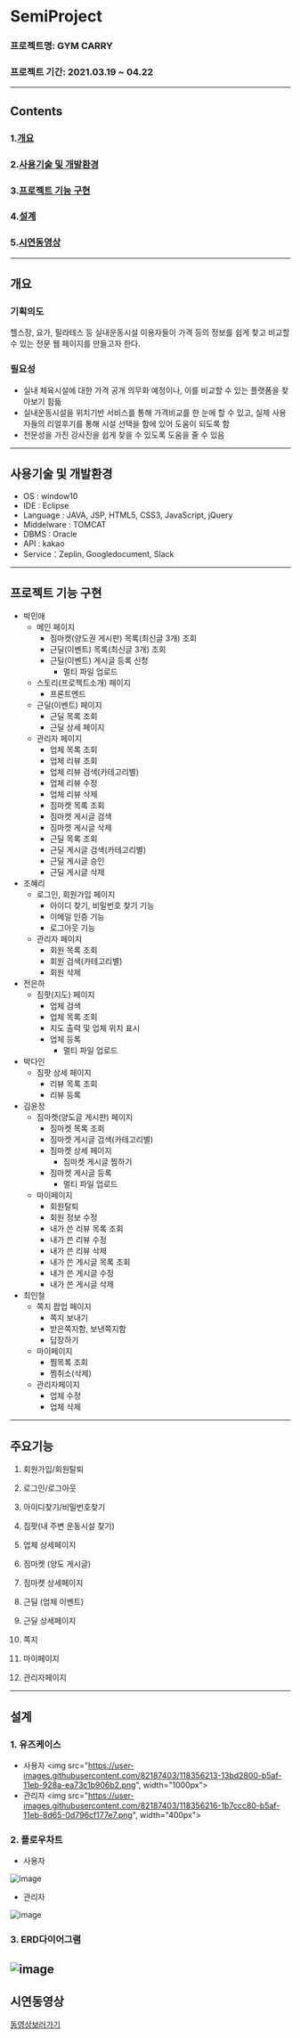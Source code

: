 # SemiProject
### 프로젝트명: GYM CARRY
### 프로젝트 기간: 2021.03.19 ~ 04.22
---
## Contents
### 1.[개요](#개요) 
### 2.[사용기술 및 개발환경](#사용기술-및-개발환경)
### 3.[프로젝트 기능 구현](#프로젝트-기능-구현)
### 4.[설계](#설계)
### 5.[시연동영상](#시연동영상)
---
## 개요
### 기획의도
헬스장, 요가, 필라테스 등 실내운동시설 이용자들이
가격 등의 정보를 쉽게 찾고 비교할 수 있는 전문 웹 페이지를 만들고자 한다.
### 필요성
* 실내 체육시설에 대한 가격 공개 의무화 예정이나, 이를 비교할 수 있는 플랫폼을 찾아보기 힘듦
* 실내운동시설을 위치기반 서비스를 통해 가격비교를 한 눈에 할 수 있고, 실제 사용자들의 리얼후기를 통해 시설 선택을 함에 있어 도움이 되도록 함
* 전문성을 가진 강사진을 쉽게 찾을 수 있도록 도움을 줄 수 있음
---
## 사용기술 및 개발환경
* OS : window10
* IDE : Eclipse
* Language : JAVA, JSP, HTML5, CSS3, JavaScript, jQuery
* Middelware : TOMCAT
* DBMS : Oracle
* API : kakao
* Service：Zeplin, Googledocument, Slack
---
## 프로젝트 기능 구현
* 박민애
  * 메인 페이지 
    * 짐마켓(양도권 게시판) 목록(최신글 3개) 조회
    * 근딜(이벤트) 목록(최신글 3개) 조회
    * 근딜(이벤트) 게시글 등록 신청
      * 멀티 파일 업로드
  * 스토리(프로젝트소개) 페이지
    * 프론트엔드  
  * 근딜(이벤트) 페이지
    * 근딜 목록 조회
    * 근딜 상세 페이지
  * 관리자 페이지
    * 업체 목록 조회
    * 업체 리뷰 조회
    * 업체 리뷰 검색(카테고리별)
    * 업체 리뷰 수정
    * 업체 리뷰 삭제
    * 짐마켓 목록 조회
    * 짐마켓 게시글 검색
    * 짐마켓 게시글 삭제
    * 근딜 목록 조회
    * 근딜 게시글 검색(카테고리별)
    * 근딜 게시글 승인
    * 근딜 게시글 삭제
* 조혜리
  * 로그인, 회원가입 페이지
    * 아이디 찾기, 비밀번호 찾기 기능
    * 이메일 인증 기능
    * 로그아웃 기능
  * 관리자 페이지
    * 회원 목록 조회
    * 회원 검색(카테고리별)
    * 회원 삭제
* 전은하
  * 짐팟(지도) 페이지
    * 업체 검색
    * 업체 목록 조회
    * 지도 출력 및 업체 위치 표시
    * 업체 등록 
      * 멀티 파일 업로드
* 박다인
  * 짐팟 상세 페이지
    * 리뷰 목록 조회
    * 리뷰 등록
* 김윤정 
  * 짐마켓(양도글 게시판) 페이지
    * 짐마켓 목록 조회
    * 짐마켓 게시글 검색(카테고리별)
    * 짐마켓 상세 페이지
      * 짐마켓 게시글 찜하기
    * 짐마켓 게시글 등록
      * 멀티 파일 업로드
  * 마이페이지
    * 회원탈퇴
    * 회원 정보 수정
    * 내가 쓴 리뷰 목록 조회
    * 내가 쓴 리뷰 수정
    * 내가 쓴 리뷰 삭제
    * 내가 쓴 게시글 목록 조회
    * 내가 쓴 게시글 수정
    * 내가 쓴 게시글 삭제
* 최인철
  * 쪽지 팝업 페이지
    * 쪽지 보내기
    * 받은쪽지함, 보낸쪽지함
    * 답장하기
  * 마이페이지 
    * 찜목록 조회
    * 찜취소(삭제)
  * 관리자페이지
    * 업체 수정
    * 업체 삭제 
---
## 주요기능
1. 회원가입/회원탈퇴

2. 로그인/로그아웃

3. 아이디찾기/비밀번호찾기

4. 짐팟(내 주변 운동시설 찾기)

5. 업체 상세페이지

6. 짐마켓 (양도 게시글)

7. 짐마켓 상세페이지

8. 근딜 (업체 이벤트)

9. 근딜 상세페이지

10. 쪽지

11. 마이페이지

12. 관리자페이지
---
## 설계
### 1. 유즈케이스
  + 사용자
  <img src="https://user-images.githubusercontent.com/82187403/118356213-13bd2800-b5af-11eb-928a-ea73c1b906b2.png", width="1000px">
  + 관리자 
  <img src="https://user-images.githubusercontent.com/82187403/118356216-1b7ccc80-b5af-11eb-8d65-0d796cf177e7.png", width="400px">

### 2. 플로우차트
  + 사용자
  
  ![image](https://user-images.githubusercontent.com/82187403/118356221-1f105380-b5af-11eb-8fe0-6c8b632c4ebf.png)
  + 관리자

  ![image](https://user-images.githubusercontent.com/82187403/118356224-22a3da80-b5af-11eb-8bc5-549f4355abdf.png)

### 3. ERD다이어그램
  ![image](https://user-images.githubusercontent.com/82187403/118356169-eb352e00-b5ae-11eb-95f8-cad4461f2ce6.png)
---
## 시연동영상
[동영상보러가기](https://drive.google.com/file/d/1ALsh9BqNvQlHkBbZoXKslN-ccia-E9bD/view?usp=sharing)
